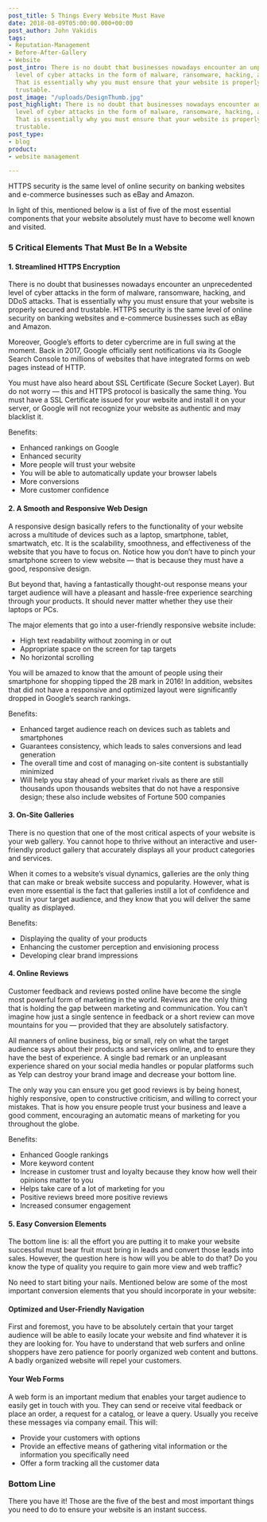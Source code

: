 ```yaml
---
post_title: 5 Things Every Website Must Have
date: 2018-08-09T05:00:00.000+00:00
post_author: John Vakidis
tags:
- Reputation-Management
- Before-After-Gallery
- Website
post_intro: There is no doubt that businesses nowadays encounter an unprecedented
  level of cyber attacks in the form of malware, ransomware, hacking, and DDoS attacks.
  That is essentially why you must ensure that your website is properly secured and
  trustable.
post_image: "/uploads/DesignThumb.jpg"
post_highlight: There is no doubt that businesses nowadays encounter an unprecedented
  level of cyber attacks in the form of malware, ransomware, hacking, and DDoS attacks.
  That is essentially why you must ensure that your website is properly secured and
  trustable.
post_type:
- blog
product:
- website management

---
```

HTTPS security is the same level of online security on banking websites and e-commerce businesses such as eBay and Amazon.

In light of this, mentioned below is a list of five of the most essential components that your website absolutely must have to become well known and visited.

### 5 Critical Elements That Must Be In a Website

#### 1. Streamlined HTTPS Encryption

There is no doubt that businesses nowadays encounter an unprecedented level of cyber attacks in the form of malware, ransomware, hacking, and DDoS attacks. That is essentially why you must ensure that your website is properly secured and trustable. HTTPS security is the same level of online security on banking websites and e-commerce businesses such as eBay and Amazon.

Moreover, Google’s efforts to deter cybercrime are in full swing at the moment. Back in 2017, Google officially sent notifications via its Google Search Console to millions of websites that have integrated forms on web pages instead of HTTP.

You must have also heard about SSL Certificate (Secure Socket Layer). But do not worry — this and HTTPS protocol is basically the same thing. You must have a SSL Certificate issued for your website and install it on your server, or Google will not recognize your website as authentic and may blacklist it.

Benefits:

* Enhanced rankings on Google
* Enhanced security
* More people will trust your website
* You will be able to automatically update your browser labels
* More conversions
* More customer confidence

#### 2. A Smooth and Responsive Web Design

A responsive design basically refers to the functionality of your website across a multitude of devices such as a laptop, smartphone, tablet, smartwatch, etc. It is the scalability, smoothness, and effectiveness of the website that you have to focus on. Notice how you don’t have to pinch your smartphone screen to view website — that is because they must have a good, responsive design.

But beyond that, having a fantastically thought-out response means your target audience will have a pleasant and hassle-free experience searching through your products. It should never matter whether they use their laptops or PCs.

The major elements that go into a user-friendly responsive website include:

* High text readability without zooming in or out
* Appropriate space on the screen for tap targets
* No horizontal scrolling

You will be amazed to know that the amount of people using their smartphone for shopping tipped the 2B mark in 2016! In addition, websites that did not have a responsive and optimized layout were significantly dropped in Google’s search rankings.

Benefits:

* Enhanced target audience reach on devices such as tablets and smartphones
* Guarantees consistency, which leads to sales conversions and lead generation
* The overall time and cost of managing on-site content is substantially minimized
* Will help you stay ahead of your market rivals as there are still thousands upon thousands websites that do not have a responsive design; these also include websites of Fortune 500 companies

#### 3. On-Site Galleries

There is no question that one of the most critical aspects of your website is your web gallery. You cannot hope to thrive without an interactive and user-friendly product gallery that accurately displays all your product categories and services.

When it comes to a website’s visual dynamics, galleries are the only thing that can make or break website success and popularity. However, what is even more essential is the fact that galleries instill a lot of confidence and trust in your target audience, and they know that you will deliver the same quality as displayed.

Benefits:

* Displaying the quality of your products
* Enhancing the customer perception and envisioning process
* Developing clear brand impressions

#### 4. Online Reviews

Customer feedback and reviews posted online have become the single most powerful form of marketing in the world. Reviews are the only thing that is holding the gap between marketing and communication. You can’t imagine how just a single sentence in feedback or a short review can move mountains for you — provided that they are absolutely satisfactory.

All manners of online business, big or small, rely on what the target audience says about their products and services online, and to ensure they have the best of experience. A single bad remark or an unpleasant experience shared on your social media handles or popular platforms such as Yelp can destroy your brand image and decrease your bottom line.

The only way you can ensure you get good reviews is by being honest, highly responsive, open to constructive criticism, and willing to correct your mistakes. That is how you ensure people trust your business and leave a good comment, encouraging an automatic means of marketing for you throughout the globe.

Benefits:

* Enhanced Google rankings
* More keyword content
* Increase in customer trust and loyalty because they know how well their opinions matter to you
* Helps take care of a lot of marketing for you
* Positive reviews breed more positive reviews
* Increased consumer engagement

#### 5. Easy Conversion Elements

The bottom line is: all the effort you are putting it to make your website successful must bear fruit must bring in leads and convert those leads into sales. However, the question here is how will you be able to do that? Do you know the type of quality you require to gain more view and web traffic?

No need to start biting your nails. Mentioned below are some of the most important conversion elements that you should incorporate in your website:

#### Optimized and User-Friendly Navigation

First and foremost, you have to be absolutely certain that your target audience will be able to easily locate your website and find whatever it is they are looking for. You have to understand that web surfers and online shoppers have zero patience for poorly organized web content and buttons. A badly organized website will repel your customers.

#### Your Web Forms

A web form is an important medium that enables your target audience to easily get in touch with you. They can send or receive vital feedback or place an order, a request for a catalog, or leave a query. Usually you receive these messages via company email. This will:

* Provide your customers with options
* Provide an effective means of gathering vital information or the information you specifically need
* Offer a form tracking all the customer data

### Bottom Line

There you have it! Those are the five of the best and most important things you need to do to ensure your website is an instant success.